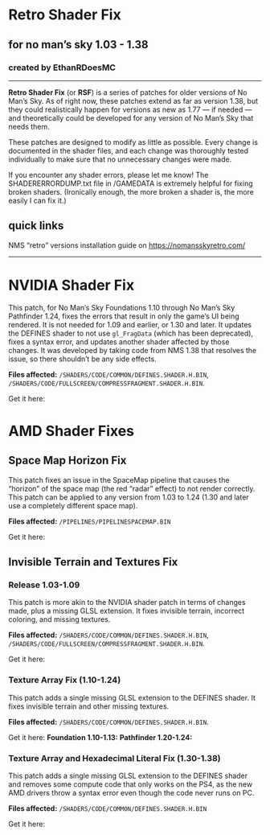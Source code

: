 # Retro Shader Fix
## for no man’s sky 1.03 - 1.38
### created by EthanRDoesMC
- - - -
**Retro Shader Fix** (or **RSF**) is a series of patches for older versions of No Man’s Sky. As of right now, these patches extend as far as version 1.38, but they could realistically happen for versions as new as 1.77 — if needed — and theoretically could be developed for any version of No Man’s Sky that needs them. 

These patches are designed to modify as little as possible. Every change is documented in the shader files, and each change was thoroughly tested individually to make sure that no unnecessary changes were made. 

If you encounter any shader errors, please let me know! The SHADERERRORDUMP.txt file in /GAMEDATA is extremely helpful for fixing broken shaders. (Ironically enough, the more broken a shader is, the more easily I can fix it.)


## quick links
NMS “retro” versions installation guide on https://nomansskyretro.com/
- - - -
# NVIDIA Shader Fix
This patch, for No Man’s Sky Foundations 1.10 through No Man’s Sky Pathfinder 1.24, fixes the errors that result in only the game’s UI being rendered. It is not needed for 1.09 and earlier, or 1.30 and later. It updates the DEFINES shader to not use `gl_FragData` (which has been deprecated), fixes a syntax error, and updates another shader affected by those changes. It was developed by taking code from NMS 1.38 that resolves the issue, so there shouldn’t be any side effects. 

**Files affected:** `/SHADERS/CODE/COMMON/DEFINES.SHADER.H.BIN`, `/SHADERS/CODE/FULLSCREEN/COMPRESSFRAGMENT.SHADER.H.BIN`.

Get it here:

# AMD Shader Fixes
## Space Map Horizon Fix
This patch fixes an issue in the SpaceMap pipeline that causes the “horizon” of the space map (the red “radar” effect) to not render correctly. This patch can be applied to any version from 1.03 to 1.24 (1.30 and later use a completely different space map). 

**Files affected:** `/PIPELINES/PIPELINESPACEMAP.BIN`

Get it here:

## Invisible Terrain and Textures Fix
### Release 1.03-1.09
This patch is more akin to the NVIDIA shader patch in terms of changes made, plus a missing GLSL extension. It fixes invisible terrain, incorrect coloring, and missing textures. 

**Files affected:** `/SHADERS/CODE/COMMON/DEFINES.SHADER.H.BIN`, `/SHADERS/CODE/FULLSCREEN/COMPRESSFRAGMENT.SHADER.H.BIN`.

Get it here:

### Texture Array Fix (1.10-1.24)
This patch adds a single missing GLSL extension to the DEFINES shader. It fixes invisible terrain and other missing textures. 

**Files affected:** `/SHADERS/CODE/COMMON/DEFINES.SHADER.H.BIN`.

Get it here:
**Foundation 1.10-1.13:**
**Pathfinder 1.20-1.24:**

### Texture Array and Hexadecimal Literal Fix (1.30-1.38)
This patch adds a single missing GLSL extension to the DEFINES shader and removes some compute code that only works on the PS4, as the new AMD drivers throw a syntax error even though the code never runs on PC.

**Files affected:** `/SHADERS/CODE/COMMON/DEFINES.SHADER.H.BIN`

Get it here: